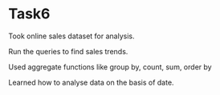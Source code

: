 # Task6

Took online sales dataset for analysis.

Run the queries to find sales trends.

Used aggregate functions like group by, count, sum, order by 

Learned how to analyse data on the basis of date. 
